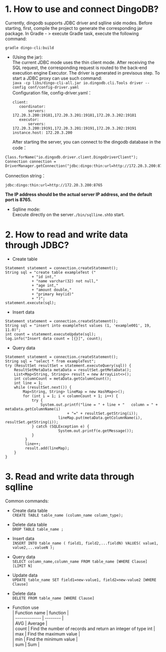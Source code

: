 # 1. How to use and connect DingoDB?
Currently, dingodb supports JDBC driver and sqlline side modes. Before starting, first, compile the project to generate the corresponding jar package. In Gradle - > execute Gradle task, execute the following command:
````
gradle dingo-cli:build
````
- (Using the jar):  
  The current JDBC mode uses the thin client mode. After receiving the SQL request, the corresponding request is routed to the back-end execution engine Executor. The driver is generated in previsous step. To start a JDBC proxy can use such command:  
  ```java -cp libs/dingo-cli-all.jar io.dingodb.cli.Tools driver --config conf/config-driver.yaml```  
  Configuration file, config-driver.yaml：  
  ```
  client:
     coordinator:
         servers: 172.20.3.200:19181,172.20.3.201:19181,172.20.3.202:19181
     executor:
         servers: 172.20.3.200:19191,172.20.3.201:19191,172.20.3.202:19191
  instance.host: 172.20.3.200 
  ```
  After starting the server, you can connect to the dingodb database in the code：
```
Class.forName("io.dingodb.driver.client.DingoDriverClient");
Connection connection = DriverManager.getConnection("jdbc:dingo:thin:url=http://172.20.3.200:8765");
```
Connection string：
```
jdbc:dingo:thin:url=http://172.20.3.200:8765
```
**The IP address should be the actual server IP address, and the default port is 8765.**
- Sqlline mode:  
  Execute directly on the server```./bin/sqlline.sh```to start.

# 2. How to read and write data through JDBC?
- Create table
```
Statement statement = connection.createStatement();
String sql = "create table exampleTest ("
            + "id int,"
            + "name varchar(32) not null,"
            + "age int,"
            + "amount double,"
            + "primary key(id)"
            + ")";
statement.execute(sql);
```
- Insert data
```
Statement statement = connection.createStatement();
String sql = "insert into exampleTest values (1, 'example001', 19, 11.0)";
int count = statement.executeUpdate(sql);
log.info("Insert data count = [{}]", count);
```

- Query data
```
Statement statement = connection.createStatement();
String sql = "select * from exampleTest";
try (ResultSet resultSet = statement.executeQuery(sql)) {
	ResultSetMetaData metaData = resultSet.getMetaData();
	List<Map<String, String>> result = new ArrayList<>();
    int columnCount = metaData.getColumnCount();
    int line = 1;
    while (resultSet.next()) {
    	Map<String, String> lineMap = new HashMap<>();
        for (int i = 1; i < columnCount + 1; i++) {
        	try {
            	System.out.printf("line = " + line + "   column = " + metaData.getColumnName(i)
                            + "=" + resultSet.getString(i));
                        lineMap.put(metaData.getColumnName(i), resultSet.getString(i));
 			} catch (SQLException e) {
                        System.out.printf(e.getMessage());
            }
         }
         line++;
         result.add(lineMap);
	}
}
```

# 3. Read and write data through sqlline
Common commands:
- Create data table  
  ```CREATE TABLE table_name (column_name column_type);```
- Delete data table  
  ```DROP TABLE table_name ;```
- Insert data  
```INSERT INTO table_name ( field1, field2,...fieldN) VALUES( value1, value2,...valueN );```
                      

- Query data  
```SELECT column_name,column_name FROM table_name [WHERE Clause] [LIMIT N]```

- Update data  
```UPDATE table_name SET field1=new-value1, field2=new-value2 [WHERE Clause]```

- Delete data  
```DELETE FROM table_name [WHERE Clause]```

- Function use  
| Function name | function |  
| ------------- | -------- |  
|     AVG       | Average  |   
|     count     | Find the number of records and return an integer of type int |  
|      max      | Find the maximum value |  
|      min      | Find the minimum value |   
|      sum      | Sum      | 

